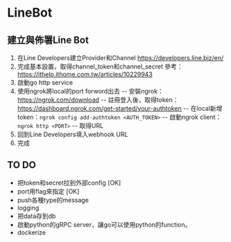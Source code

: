 # LineBot

## 建立與佈署Line Bot
1. 在Line Developers建立Provider和Channel
https://developers.line.biz/en/
2. 完成基本設置，取得channel_token和channel_secret
參考：https://ithelp.ithome.com.tw/articles/10229943
3. 啟動go http service
4. 使用ngrok將local的port forword出去
-- 安裝ngrok：https://ngrok.com/download
-- 註冊登入後，取得token：https://dashboard.ngrok.com/get-started/your-authtoken
-- 在local新增token：`ngrok config add-authtoken <AUTH_TOKEN>`
-- 啟動ngrok client：`ngrok http <PORT>`
-- 取得URL
5. 回到Line Developers填入webhook URL
6. 完成

## TO DO
- 把token和secret拉到外部config [OK]
- port用flag來指定 [OK]
- push各種type的message
- logging
- 把data存到db
- 啟動python的gRPC server，讓go可以使用python的function。
- dockerize